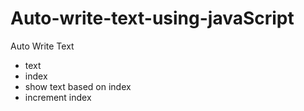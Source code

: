 # Auto-write-text-using-javaScript
Auto Write Text

-   text
-   index
-   show text based on index
-   increment index
